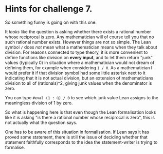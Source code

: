 # Hints for challenge 7.

So something funny is going on with this one.

It *looks* like the question is asking whether there exists a rational number whose reciprocal is zero. Any mathematician will of course tell you that no such rational number exists. However things are not so simple. The Lean symbol `/` does *not* mean what a mathematician means when they talk about division. For reasons connected to type theory, it is more convenient to define functions like division on **every input**, and to let them return "junk" values (typically 0) in situation where a mathematician would not dream of defining them, for example when considering `1 / 0`. As a mathematician I would prefer it if that division symbol had some little asterisk next to it indicating that it is not actual division, but an extension of mathematicians division to all of (rationals)^2, giving junk values when the denominator is zero.

You can type `#eval (1 : ℚ) / 0` to see which junk value Lean assigns to the meaningless division of 1 by zero.

So what is happening here is that even though the Lean formalisation looks like it is asking "is there a rational number whose reciprocal is zero", this is not actually what the question says.

One has to be aware of this situation in formalisation. If Lean says it has proved some statement, there is still the issue of deciding whether that statement faithfully corresponds to the idea the statement-writer is trying to formalise.
